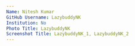 ```yaml
---
Name: Nitesh Kumar
GitHub Username: LazybuddyNK
Institution: No
Photo Title: LazybuddyNK
Screenshot Title: LazybuddyNK_1, LazybuddyNK_2
---
```

